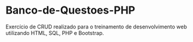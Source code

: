 # Banco-de-Questoes-PHP
Exercício de CRUD realizado para o treinamento de desenvolvimento web utilizando HTML, SQL, PHP e Bootstrap.
